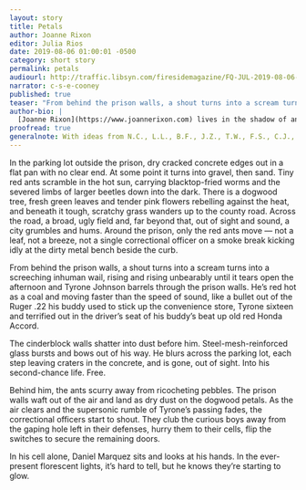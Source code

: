```yaml
---
layout: story
title: Petals
author: Joanne Rixon
editor: Julia Rios
date: 2019-08-06 01:00:01 -0500
category: short story
permalink: petals
audiourl: http://traffic.libsyn.com/firesidemagazine/FQ-JUL-2019-08-06-Petals.mp3
narrator: c-s-e-cooney
published: true
teaser: "From behind the prison walls, a shout turns into a scream turns into a screeching inhuman wail, rising and rising unbearably until it tears open the afternoon..."
author-bio: |
  [Joanne Rixon](https://www.joannerixon.com) lives in the shadow of an active volcano with a rescue Chihuahua named after a dinosaur, and is an organizer with the North Seattle Science Fiction and Fantasy Writers Meetup. Her poetry has appeared in _GlitterShip_, her book reviews in _The Seattle Times_ and _The Cascadia Subduction Zone Literary Quarterly_, and her short fiction in venues including _Beneath Ceaseless Skies_, _Reckoning_, and _Liminal Stories_. She is represented by Jennifer Goloboy of the Donald Maass Literary Agency, and you can find her yelling about poetry and politics on twitter as [@JoanneRixon](https://www.twitter.com/JoanneRixon).
proofread: true
generalnote: With ideas from N.C., L.L., B.F., J.Z., T.W., F.S., C.J., D.W., and O.T., which are pseudonyms chosen by teenage writers incarcerated at a Washington State juvenile detention center.
---
```


In the parking lot outside the prison, dry cracked concrete edges out in a flat pan with no clear end. At some point it turns into gravel, then sand. Tiny red ants scramble in the hot sun, carrying blacktop-fried worms and the severed limbs of larger beetles down into the dark. There is a dogwood tree, fresh green leaves and tender pink flowers rebelling against the heat, and beneath it tough, scratchy grass wanders up to the county road. Across the road, a broad, ugly field and, far beyond that, out of sight and sound, a city grumbles and hums. Around the prison, only the red ants move — not a leaf, not a breeze, not a single correctional officer on a smoke break kicking idly at the dirty metal bench beside the curb.

From behind the prison walls, a shout turns into a scream turns into a screeching inhuman wail, rising and rising unbearably until it tears open the afternoon and Tyrone Johnson barrels through the prison walls. He’s red hot as a coal and moving faster than the speed of sound, like a bullet out of the Ruger .22 his buddy used to stick up the convenience store, Tyrone sixteen and terrified out in the driver’s seat of his buddy’s beat up old red Honda Accord.

The cinderblock walls shatter into dust before him. Steel-mesh-reinforced glass bursts and bows out of his way. He blurs across the parking lot, each step leaving craters in the concrete, and is gone, out of sight. Into his second-chance life. Free.

Behind him, the ants scurry away from ricocheting pebbles. The prison walls waft out of the air and land as dry dust on the dogwood petals. As the air clears and the supersonic rumble of Tyrone’s passing fades, the correctional officers start to shout. They club the curious boys away from the gaping hole left in their defenses, hurry them to their cells, flip the switches to secure the remaining doors.

In his cell alone, Daniel Marquez sits and looks at his hands. In the ever-present florescent lights, it’s hard to tell, but he knows they’re starting to glow.
